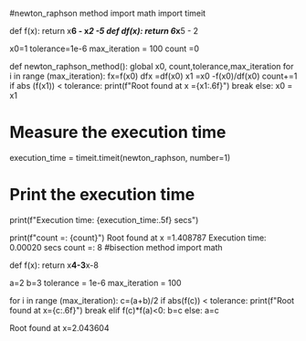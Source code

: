 #newton_raphson method
import math
import timeit


def f(x):
    return x**6 - x*2 -5
def df(x):
    return 6*x**5 - 2

x0=1
tolerance=1e-6
max_iteration = 100
count =0

def newton_raphson_method():
    global x0, count,tolerance,max_iteration
    for i in range (max_iteration):
        fx=f(x0)
        dfx =df(x0)
        x1 =x0 -f(x0)/df(x0)
        count+=1
        if abs (f(x1)) < tolerance:
            print(f"Root found at x ={x1:.6f}")
            break
        else:
            x0 = x1

# Measure the execution time 
execution_time = timeit.timeit(newton_raphson, number=1)

# Print the execution time
print(f"Execution time: {execution_time:.5f} secs")


print(f"count =: {count}")
Root found at x =1.408787
Execution time: 0.00020 secs
count =: 8
#bisection method
import math

def f(x):
    return x**4-3**x-8

a=2
b=3
tolerance = 1e-6
max_iteration = 100

for i in range (max_iteration):
    c=(a+b)/2
    if abs(f(c)) < tolerance:
        print(f"Root found at x={c:.6f}")
        break
    elif f(c)*f(a)<0:
        b=c
    else:
        a=c


        
Root found at x=2.043604
 
